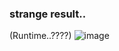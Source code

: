 ### strange result..

(Runtime..????)
![image](https://user-images.githubusercontent.com/38065726/193771742-7a28d500-847a-411a-8c63-4f6faa92785f.png)
